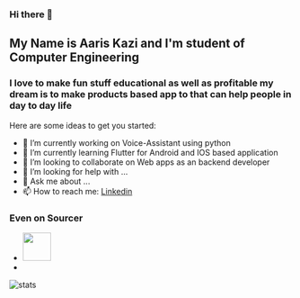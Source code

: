 ### Hi there 👋

## My Name is Aaris Kazi and I'm  student of Computer Engineering
### I love to make fun stuff educational as well as profitable my dream is to make products based app to that can help people in day to day life

Here are some ideas to get you started:

- 🔭 I’m currently working on Voice-Assistant using python
- 🌱 I’m currently learning Flutter for Android and IOS based application
- 👯 I’m looking to collaborate on Web apps as an backend developer
- 🤔 I’m looking for help with ...
- 💬 Ask me about ...
- 📫 How to reach me: [Linkedin](https://www.linkedin.com/in/aaris-kazi-a24154141/)
### Even on Sourcer
- <a href="https://sourcerer.io/aaris-kazi"><img src="https://avatars3.githubusercontent.com/u/40735215?v=4" height="50px" width="50px" alt=""/></a>
- <a href="https://sourcerer.io/aaris-kazi"><img src="https://img.shields.io/badge/Python-56%20commits-orange.svg" alt=""></a>

![stats](https://github-readme-stats.vercel.app/api?username=Aaris-Kazi&&show_icons=true&title_color=ffffff&icon_color=bb2acf&text_color=daf7dc&bg_color=151515)

